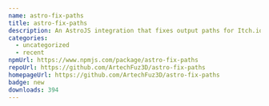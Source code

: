 ```yaml
---
name: astro-fix-paths
title: astro-fix-paths
description: An AstroJS integration that fixes output paths for Itch.io deployment.
categories:
  - uncategorized
  - recent
npmUrl: https://www.npmjs.com/package/astro-fix-paths
repoUrl: https://github.com/ArtechFuz3D/astro-fix-paths
homepageUrl: https://github.com/ArtechFuz3D/astro-fix-paths
badge: new
downloads: 394
---
```

